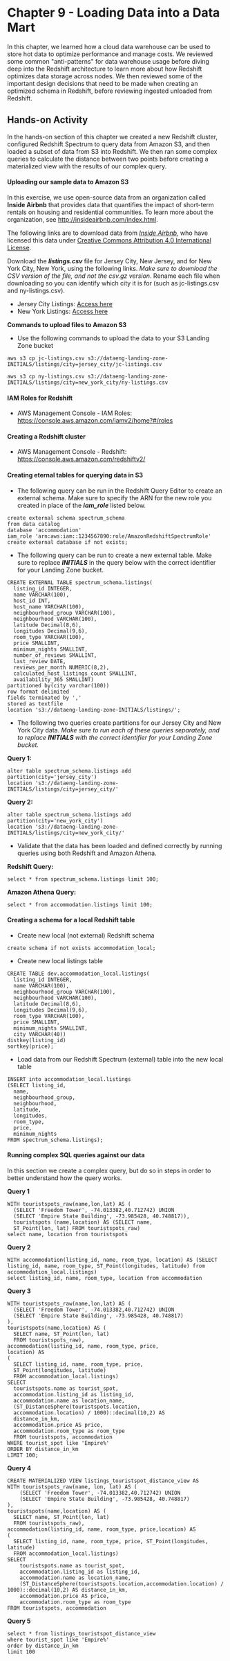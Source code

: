 # Chapter 9 - Loading Data into a Data Mart

In this chapter, we learned how a cloud data warehouse can be used to store hot data to
optimize performance and manage costs. We reviewed some common "anti-patterns"
for data warehouse usage before diving deep into the Redshift architecture to learn more
about how Redshift optimizes data storage across nodes.
We then reviewed some of the important design decisions that need to be made when
creating an optimized schema in Redshift, before reviewing ingested unloaded from
Redshift.

## Hands-on Activity
In the hands-on section of this chapter we created a new Redshift cluster,
configured Redshift Spectrum to query data from Amazon S3, and then loaded a
subset of data from S3 into Redshift. We then ran some complex queries to calculate the
distance between two points before creating a materialized view with the results of our
complex query.

#### Uploading our sample data to Amazon S3
In this exercise, we use open-source data from an organization called **Inside Airbnb** that provides data that quantifies the impact of short-term rentals on housing and residential communities. To learn more about the organization, see http://insideairbnb.com/index.html.

The following links are to download data from [*Inside Airbnb*](http://insideairbnb.com/index.html), who have licensed this data under [Creative Commons Attribution 4.0 International License](http://creativecommons.org/licenses/by/4.0/).

Download the ***listings.csv*** file for Jersey City, New Jersey, and for New York City, New York, using the following links. *Make sure to download the CSV version of the file, and not the csv.gz version*. Rename each file when downloading so you can identify which city it is for (such as jc-listings.csv and ny-listings.csv). 

- Jersey City Listings: [Access here](http://insideairbnb.com/get-the-data.html#:~:text=Jersey%20City%2C%20New%20Jersey%2C%20United%20States)
- New York Listings: [Access here](http://insideairbnb.com/get-the-data.html#:~:text=New%20York%20City%2C%20New%20York%2C%20United%20States)

**Commands to upload files to Amazon S3**  

- Use the following commands to upload the data to your S3 Landing Zone bucket  
```
aws s3 cp jc-listings.csv s3://dataeng-landing-zone-INITIALS/listings/city=jersey_city/jc-listings.csv
```

```
aws s3 cp ny-listings.csv s3://dataeng-landing-zone-INITIALS/listings/city=new_york_city/ny-listings.csv
```

#### IAM Roles for Redshift

- AWS Management Console - IAM Roles: https://console.aws.amazon.com/iamv2/home?#/roles

#### Creating a Redshift cluster

- AWS Management Console - Redshift: https://console.aws.amazon.com/redshiftv2/

#### Creating eternal tables for querying data in S3

- The following query can be run in the Redshift Query Editor to create an external schema. Make sure to specify the ARN for the new role you created in place of the ***iam_role*** listed below.

```
create external schema spectrum_schema
from data catalog
database 'accommodation'
iam_role 'arn:aws:iam::1234567890:role/AmazonRedshiftSpectrumRole'
create external database if not exists;
```

- The following query can be run to create a new external table. Make sure to replace ***INITIALS*** in the query below with the correct identifier for your Landing Zone bucket.

```
CREATE EXTERNAL TABLE spectrum_schema.listings(
  listing_id INTEGER,
  name VARCHAR(100),
  host_id INT,
  host_name VARCHAR(100),
  neighbourhood_group VARCHAR(100),
  neighbourhood VARCHAR(100),
  latitude Decimal(8,6),
  longitudes Decimal(9,6),
  room_type VARCHAR(100),
  price SMALLINT,
  minimum_nights SMALLINT,
  number_of_reviews SMALLINT,
  last_review DATE,
  reviews_per_month NUMERIC(8,2),
  calculated_host_listings_count SMALLINT,
  availability_365 SMALLINT)
partitioned by(city varchar(100))
row format delimited
fields terminated by ','
stored as textfile
location 's3://dataeng-landing-zone-INITIALS/listings/';
```

- The following two queries create partitions for our Jersey City and New York City data. *Make sure to run each of these queries separately, and to replace **INITIALS** with the correct identifier for your Landing Zone bucket.*

**Query 1:**  
```
alter table spectrum_schema.listings add
partition(city='jersey_city')
location 's3://dataeng-landing-zone-INITIALS/listings/city=jersey_city/'
```
**Query 2:**  
```
alter table spectrum_schema.listings add
partition(city='new_york_city')
location 's3://dataeng-landing-zone-INITIALS/listings/city=new_york_city/'
```

- Validate that the data has been loaded and defined correctly by running queries using both Redshift and Amazon Athena.

**Redshift Query:**  
```
select * from spectrum_schema.listings limit 100;
```

**Amazon Athena Query:**  
```
select * from accommodation.listings limit 100;
```

#### Creating a schema for a local Redshift table

- Create new local (not external) Redshift schema

```
create schema if not exists accommodation_local;
```

- Create new local listings table

```
CREATE TABLE dev.accommodation_local.listings(
  listing_id INTEGER,
  name VARCHAR(100),
  neighbourhood_group VARCHAR(100),
  neighbourhood VARCHAR(100),
  latitude Decimal(8,6),
  longitudes Decimal(9,6),
  room_type VARCHAR(100),
  price SMALLINT,
  minimum_nights SMALLINT,
  city VARCHAR(40))
distkey(listing_id)
sortkey(price);
```

- Load data from our Redshift Spectrum (external) table into the new local table

```
INSERT into accommodation_local.listings
(SELECT listing_id,
  name,
  neighbourhood_group,
  neighbourhood,
  latitude,
  longitudes,
  room_type,
  price,
  minimum_nights
FROM spectrum_schema.listings);
```

#### Running complex SQL queries against our data
In this section we create a complex query, but do so in steps in order to better understand how the query works.

**Query 1**
```
WITH touristspots_raw(name,lon,lat) AS (
  (SELECT 'Freedom Tower', -74.013382,40.712742) UNION
  (SELECT 'Empire State Building', -73.985428, 40.748817)),
  touristspots (name,location) AS (SELECT name,
  ST_Point(lon, lat) FROM touristspots_raw)
select name, location from touristspots
```

**Query 2**
```
WITH accommodation(listing_id, name, room_type, location) AS (SELECT listing_id, name, room_type, ST_Point(longitudes, latitude) from accommodation_local.listings)
select listing_id, name, room_type, location from accommodation
```

**Query 3**
```
WITH touristspots_raw(name,lon,lat) AS (
  (SELECT 'Freedom Tower', -74.013382,40.712742) UNION
  (SELECT 'Empire State Building', -73.985428, 40.748817)
),
touristspots(name,location) AS (
  SELECT name, ST_Point(lon, lat)
  FROM touristspots_raw),
accommodation(listing_id, name, room_type, price,
location) AS
(
  SELECT listing_id, name, room_type, price,
  ST_Point(longitudes, latitude)
  FROM accommodation_local.listings)
SELECT
  touristspots.name as tourist_spot,
  accommodation.listing_id as listing_id,
  accommodation.name as location_name,
  (ST_DistanceSphere(touristspots.location,
  accommodation.location) / 1000)::decimal(10,2) AS
  distance_in_km,
  accommodation.price AS price,
  accommodation.room_type as room_type
  FROM touristspots, accommodation
WHERE tourist_spot like 'Empire%'
ORDER BY distance_in_km
LIMIT 100;
```

**Query 4**
```
CREATE MATERIALIZED VIEW listings_touristspot_distance_view AS
WITH touristspots_raw(name, lon, lat) AS (
    (SELECT 'Freedom Tower', -74.013382,40.712742) UNION
    (SELECT 'Empire State Building', -73.985428, 40.748817)
),
touristspots(name,location) AS (
  SELECT name, ST_Point(lon, lat)
  FROM touristspots_raw),
accommodation(listing_id, name, room_type, price,location) AS
(
  SELECT listing_id, name, room_type, price, ST_Point(longitudes, latitude)
  FROM accommodation_local.listings)
SELECT
    touristspots.name as tourist_spot,
    accommodation.listing_id as listing_id,
    accommodation.name as location_name,
    (ST_DistanceSphere(touristspots.location,accommodation.location) / 1000)::decimal(10,2) AS distance_in_km,
    accommodation.price AS price,
    accommodation.room_type as room_type
FROM touristspots, accommodation
```

**Query 5**
```
select * from listings_touristspot_distance_view
where tourist_spot like 'Empire%' 
order by distance_in_km
limit 100
```



